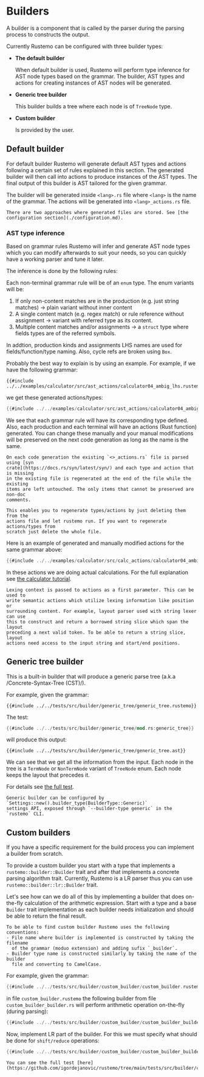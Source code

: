 # Builders

A builder is a component that is called by the parser during the parsing process
to constructs the output.

Currently Rustemo can be configured with three builder types:

- **The default builder**

  When default builder is used, Rustemo will perform type inference for AST node
  types based on the grammar. The builder, AST types and actions for creating
  instances of AST nodes will be generated.

- **Generic tree builder**

  This builder builds a tree where each node is of `TreeNode` type.

- **Custom builder**

  Is provided by the user.


## Default builder

For default builder Rustemo will generate default AST types and actions
following a certain set of rules explained in this section. The generated
builder will then call into actions to produce instances of the AST types. The
final output of this builder is AST tailored for the given grammar.

The builder will be generated inside `<lang>.rs` file where `<lang>` is the name
of the grammar. The actions will be generated into `<lang>_actions.rs` file.

```admonish note
There are two approaches where generated files are stored. See [the configuration section](./configuration.md).
```

### AST type inference

Based on grammar rules Rustemo will infer and generate AST node types which you
can modify afterwards to suit your needs, so you can quickly have a working
parser and tune it later.

The inference is done by the following rules:

Each non-terminal grammar rule will be of an `enum` type. The enum variants will
be:
1. If only non-content matches are in the production (e.g. just string matches)
   -> plain variant without inner content
2. A single content match (e.g. regex match) or rule reference without
   assignment -> variant with referred type as its content.
3. Multiple content matches and/or assignments -> a `struct` type where fields
   types are of the referred symbols.

In addtion, production kinds and assignments LHS names are used for
fields/function/type naming. Also, cycle refs are broken using `Box`.

Probably the best way to explain is by using an example. For example, if we have
the following grammar:

```
{{#include ../../examples/calculator/src/ast_actions/calculator04_ambig_lhs.rustemo}}
```

we get these generated actions/types:
```rust
{{#include ../../examples/calculator/src/ast_actions/calculator04_ambig_lhs_actions.rs}}
```

We see that each grammar rule will have its corresponding type defined. Also,
each production and each terminal will have an actions (Rust function)
generated. You can change these manually and your manual modifications will be
preserved on the next code generation as long as the name is the same.

```admonish tip
On each code generation the existing `<>_actions.rs` file is parsed using [syn
crate](https://docs.rs/syn/latest/syn/) and each type and action that is missing
in the existing file is regenerated at the end of the file while the existing
items are left untouched. The only items that cannot be preserved are non-doc
comments.

This enables you to regenerate types/actions by just deleting them from the
actions file and let rustemo run. If you want to regenerate actions/types from
scratch just delete the whole file.
```

Here is an example of generated and manually modified actions for the same grammar above:

```rust
{{#include ../../examples/calculator/src/calc_actions/calculator04_ambig_lhs_actions.rs}}
```

In these actions we are doing actual calculations. For the full explanation see
[the calculator tutorial](tutorials/calculator/calculator.md).

```admonish tip
Lexing context is passed to actions as a first parameter. This can be used to
write semantic actions which utilize lexing information like position or
surrounding content. For example, layout parser used with string lexer can use
this to construct and return a borrowed string slice which span the layout
preceding a next valid token. To be able to return a string slice, layout
actions need access to the input string and start/end positions.
```

## Generic tree builder

This is a built-in builder that will produce a generic parse tree (a.k.a
/Concrete-Syntax-Tree (CST)/).

For example, given the grammar:

```
{{#include ../../tests/src/builder/generic_tree/generic_tree.rustemo}}
```

The test:

```rust
{{#include ../../tests/src/builder/generic_tree/mod.rs:generic_tree}}
```

will produce this output:

```
{{#include ../../tests/src/builder/generic_tree/generic_tree.ast}}
```

We can see that we get all the information from the input. Each node in the tree
is a `TermNode` or `NonTermNode` variant of `TreeNode` enum. Each node keeps the
layout that precedes it.

For details see [the full
test](https://github.com/igordejanovic/rustemo/tree/main/tests/src/builder/generic_tree).

```admonish note
Generic builder can be configured by `Settings::new().builder_type(BuilderType::Generic)`
settings API, exposed through `--builder-type generic` in the `rustemo` CLI.
```


## Custom builders

If you have a specific requirement for the build process you can implement a
builder from scratch.

To provide a custom builder you start with a type that implements a
`rustemo::builder::Builder` trait and after that implements a concrete parsing
algorithm trait. Currently, Rustemo is a LR parser thus you can use
`rustemo::builder::lr::Builder` trait.

Let's see how can we do all of this by implementing a builder that does
on-the-fly calculation of the arithmetic expression. Start with a type and a
base `Builder` trait implementation as each builder needs initialization and
should be able to return the final result.

```admonish note
To be able to find custom builder Rustemo uses the following conventions:
- File name where builder is implemented is constructed by taking the filename
  of the grammar (moduo extension) and adding sufix `_builder`.
- Builder type name is constructed similarly by taking the name of the builder
  file and converting to CamelCase.
```

For example, given the grammar:

```rust
{{#include ../../tests/src/builder/custom_builder/custom_builder.rustemo}}

```

in file `custom_builder.rustemo` the following builder from file
`custom_builder_builder.rs` will perform arithmetic operation on-the-fly (during
parsing):

```rust
{{#include ../../tests/src/builder/custom_builder/custom_builder_builder.rs:custom-builder-base}}
```

Now, implement LR part of the builder. For this we must specify what should be
done for `shift/reduce` operations:

```rust
{{#include ../../tests/src/builder/custom_builder/custom_builder_builder.rs:custom-builder-lr}}
```

```admonish tip
You can see the full test [here](https://github.com/igordejanovic/rustemo/tree/main/tests/src/builder/custom_builder).
```
